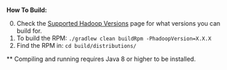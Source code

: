 **How To Build:**

0. Check the [Supported Hadoop Versions](Supported_Hadoop_Versions/) page for what versions you can build for.
1. To build the RPM: `./gradlew clean buildRpm -PhadoopVersion=X.X.X`
2. Find the RPM in: `cd build/distributions/`

** Compiling and running requires Java 8 or higher to be installed.